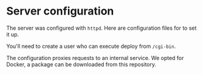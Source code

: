 # Server configuration

The server was configured with `httpd`.
Here are configuration files for to set it up.

You'll need to create a user who can execute deploy from `/cgi-bin`.

The configuration proxies requests to an internal service.
We opted for Docker, a package can be downloaded from this repository.
